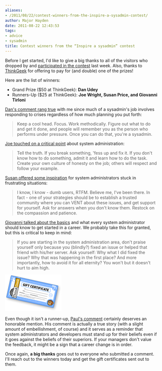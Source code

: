```yaml
---
aliases:
- /2011/08/22/contest-winners-from-the-inspire-a-sysadmin-contest/
author: Major Hayden
date: 2011-08-22 12:43:53
tags:
- advice
- sysadmin
title: Contest winners from the “Inspire a sysadmin” contest
---
```


Before I get started, I'd like to give a big thanks to all of the visitors who dropped by and [participated in the contest][1] last week. Also, thanks to [ThinkGeek][2] for offering to pay for (and double) one of the prizes!

Here are the list of winners:

* Grand Prize ($50 at ThinkGeek): **Dan Udey**
* Runners-Up ($25 at ThinkGeek): **Joe Wright, Susan Price, and Giovanni Tirloni**

[Dan's comment rang true][3] with me since much of a sysadmin's job involves responding to crises regardless of how much planning you put forth:

> Keep a cool head. Focus. Work methodically. Figure out what to do and get it done, and people will remember you as the person who performs under pressure. Once you can do that, you're a sysadmin.

[Joe touched on a critical point][4] about system administration:

> Tell the truth. If you break something, 'fess up and fix it. If you don't know how to do something, admit it and learn how to do the task. Create your own culture of honesty on the job; others will respect and follow your example.

[Susan offered some inspiration][5] for system administrators stuck in frustrating situations:

> I know, I know - dumb users, RTFM. Believe me, I've been there. In fact - one of your strategies should be to establish a trusted community where you can VENT about these issues, and get support for yourself. Ask for answers when you don't know them. Restock on the compassion and patience.

[Giovanni talked about the basics][6] and what every system administrator should know to get started in a career. We probably take this for granted, but this is critical to keep in mind:

> If you are starting in the system administration area, don't praise yourself only because you (blindly?) fixed an issue or helped that friend with his/her server. Ask yourself: Why what I did fixed the issue? Why that was happening in the first place? And more importantly, how to avoid it for all eternity? You won't but it doesn't hurt to aim high.

![7]

Even though it isn't a runner-up, [Paul's comment][8] certainly deserves an honorable mention. His comment is actually a true story (with a slight amount of embellishment, of course) and it serves as a reminder that system administrators and developers must stand up for their beliefs even if it goes against the beliefs of their superiors. If your managers don't value the feedback, it might be a sign that a career change is in order.

Once again, **a big thanks** goes out to everyone who submitted a comment. I'll reach out to the winners today and get the gift certificates sent out to them.

 [1]: http://rackerhacker.com/2011/08/17/inspire-a-sysadmin-get-a-thinkgeek-gift-certificate/
 [2]: http://thinkgeek.com/
 [3]: http://rackerhacker.com/2011/08/17/inspire-a-sysadmin-get-a-thinkgeek-gift-certificate/#comment-23915
 [4]: http://rackerhacker.com/2011/08/17/inspire-a-sysadmin-get-a-thinkgeek-gift-certificate/#comment-23911
 [5]: http://rackerhacker.com/2011/08/17/inspire-a-sysadmin-get-a-thinkgeek-gift-certificate/#comment-23921
 [6]: http://rackerhacker.com/2011/08/17/inspire-a-sysadmin-get-a-thinkgeek-gift-certificate/#comment-23907
 [7]: /wp-content/uploads/2011/08/giftcert-preview.png
 [8]: http://rackerhacker.com/2011/08/17/inspire-a-sysadmin-get-a-thinkgeek-gift-certificate/#comment-23919